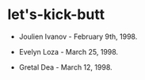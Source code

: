 # let's-kick-butt

* Joulien Ivanov - February 9th, 1998.

* Evelyn Loza - March 25, 1998.

* Gretal Dea - March 12, 1998.
